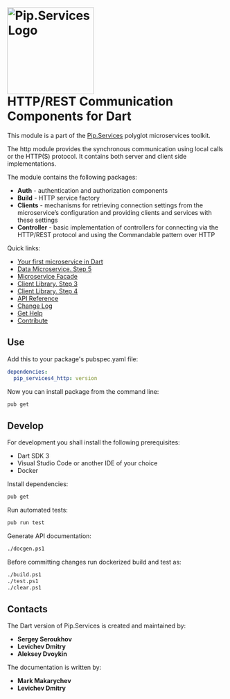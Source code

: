 # <img src="https://uploads-ssl.webflow.com/5ea5d3315186cf5ec60c3ee4/5edf1c94ce4c859f2b188094_logo.svg" alt="Pip.Services Logo" width="200"> <br/> HTTP/REST Communication Components for Dart

This module is a part of the [Pip.Services](https://pipservices.org) polyglot microservices toolkit.

The http module provides the synchronous communication using local calls or the HTTP(S) protocol. It contains both server and client side implementations.

The module contains the following packages:
- **Auth** - authentication and authorization components
- **Build** - HTTP service factory
- **Clients** - mechanisms for retrieving connection settings from the microservice’s configuration and providing clients and services with these settings
- **Controller** - basic implementation of controllers for connecting via the HTTP/REST protocol and using the Commandable pattern over HTTP

<a name="links"></a> Quick links:

* [Your first microservice in Dart](https://www.pipservices.org/docs/quickstart/dart) 
* [Data Microservice. Step 5](https://docs.pipservices.org/toolkit/tutorials/data_microservice/step5/)
* [Microservice Facade](https://docs.pipservices.org/toolkit/tutorials/microservice_facade/) 
* [Client Library. Step 3](https://docs.pipservices.org/toolkit/tutorials/client_library/step2/)
* [Client Library. Step 4](https://docs.pipservices.org/toolkit/tutorials/client_library/step3/)
* [API Reference](https://pub.dev/documentation/pip_services4_http/latest/pip_services4_http/pip_services4_http-library.html)
* [Change Log](CHANGELOG.md)
* [Get Help](https://www.pipservices.org/community/help)
* [Contribute](https://www.pipservices.org/community/contribute)

## Use

Add this to your package's pubspec.yaml file:
```yaml
dependencies:
  pip_services4_http: version
```

Now you can install package from the command line:
```bash
pub get
```

## Develop

For development you shall install the following prerequisites:
* Dart SDK 3
* Visual Studio Code or another IDE of your choice
* Docker

Install dependencies:
```bash
pub get
```

Run automated tests:
```bash
pub run test
```

Generate API documentation:
```bash
./docgen.ps1
```

Before committing changes run dockerized build and test as:
```bash
./build.ps1
./test.ps1
./clear.ps1
```

## Contacts

The Dart version of Pip.Services is created and maintained by:
- **Sergey Seroukhov**
- **Levichev Dmitry**
- **Aleksey Dvoykin**

The documentation is written by:
- **Mark Makarychev**
- **Levichev Dmitry**
